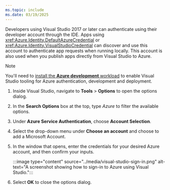 ```yaml
---
ms.topic: include
ms.date: 03/19/2025
---
```


Developers using Visual Studio 2017 or later can authenticate using their developer account through the IDE. Apps using <xref:Azure.Identity.DefaultAzureCredential> or <xref:Azure.Identity.VisualStudioCredential> can discover and use this account to authenticate app requests when running locally. This account is also used when you publish apps directly from Visual Studio to Azure.

> [!NOTE]
> You'll need to [install the **Azure development** workload](/dotnet/azure/configure-visual-studio#install-azure-workloads) to enable Visual Studio tooling for Azure authentication, development and deployment.

1. Inside Visual Studio, navigate to **Tools** > **Options** to open the options dialog.
1. In the **Search Options** box at the top, type *Azure* to filter the available options.
1. Under **Azure Service Authentication**, choose **Account Selection**.
1. Select the drop-down menu under **Choose an account** and choose to add a Microsoft Account.
1. In the window that opens, enter the credentials for your desired Azure account, and then confirm your inputs.

    :::image type="content" source="../media/visual-studio-sign-in.png" alt-text="A screenshot showing how to sign-in to Azure using Visual Studio.":::

1. Select **OK** to close the options dialog.
